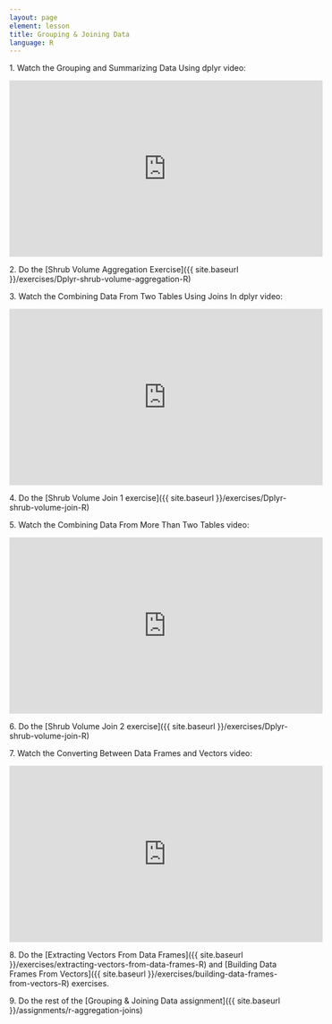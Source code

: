 ```yaml
---
layout: page
element: lesson
title: Grouping & Joining Data
language: R
---
```


1\. Watch the Grouping and Summarizing Data Using dplyr video:

<iframe title="Grouping and Summarizing Data Using dplyr video" width="560" height="315" src="https://www.youtube-nocookie.com/embed/W7sjVML_yXQ" frameborder="0" allow="accelerometer; encrypted-media; gyroscope; picture-in-picture" allowfullscreen></iframe>

2\. Do the [Shrub Volume Aggregation Exercise]({{ site.baseurl }}/exercises/Dplyr-shrub-volume-aggregation-R)

3\. Watch the Combining Data From Two Tables Using Joins In dplyr video:

<iframe title="Combining Data From Two Tables Using Joins In dplyr video" width="560" height="315" src="https://www.youtube-nocookie.com/embed/8ir57LRKV9A" frameborder="0" allow="accelerometer; encrypted-media; gyroscope; picture-in-picture" allowfullscreen></iframe>

4\. Do the [Shrub Volume Join 1 exercise]({{ site.baseurl }}/exercises/Dplyr-shrub-volume-join-R)

5\. Watch the Combining Data From More Than Two Tables video:

<iframe title="Combining Data From More Than Two Tables video" width="560" height="315" src="https://www.youtube-nocookie.com/embed/3Hw80Gl6Bgs" frameborder="0" allow="accelerometer; encrypted-media; gyroscope; picture-in-picture" allowfullscreen></iframe>

6\. Do the [Shrub Volume Join 2 exercise]({{ site.baseurl }}/exercises/Dplyr-shrub-volume-join-R)

7\. Watch the Converting Between Data Frames and Vectors video:

<iframe title="Converting Between Data Frames and Vectors video" width="560" height="315" src="https://www.youtube-nocookie.com/embed/ZSUQU-QzNRw" frameborder="0" allow="accelerometer; encrypted-media; gyroscope; picture-in-picture" allowfullscreen></iframe>

8\. Do the [Extracting Vectors From Data Frames]({{ site.baseurl }}/exercises/extracting-vectors-from-data-frames-R) and [Building Data Frames From Vectors]({{ site.baseurl }}/exercises/building-data-frames-from-vectors-R) exercises.

9\. Do the rest of the [Grouping & Joining Data assignment]({{ site.baseurl }}/assignments/r-aggregation-joins)